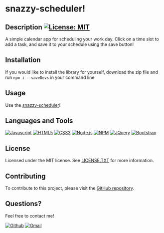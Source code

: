 # snazzy-scheduler!


  ## Description [![License: MIT](https://img.shields.io/badge/License-MIT-yellow.svg?style=plastic)](https://opensource.org/licenses/MIT)
  
  A simple calendar app for scheduling your work day. Click on a time slot to add a task, and save it to your schedule using the save button!
  
  ## Installation
  
  If you would like to install the library for yourself, download the zip file and run `npm i --saveDevs` in your command line
      
  ## Usage

  Use the [snazzy-scheduler](https://kierstenv.github.io/snazzy-scheduler/)!

  ## Languages and Tools

  [![Javascript](https://img.shields.io/badge/JavaScript-323330?style=plastic&logo=javascript&logoColor=F7DF1E)](https://www.javascript.com/)
  [![HTML5](https://img.shields.io/badge/HTML5-E34F26?style=plastic&logo=html5&logoColor=white)](https://www.w3.org/TR/html5/)
  [![CSS3](https://img.shields.io/badge/CSS3-1572B6?style=plastic&logo=css3&logoColor=white)](https://www.w3.org/Style/CSS/)
  [![Node.js](https://img.shields.io/badge/Node.js-339933?style=plastic&logo=nodedotjs&logoColor=white)](https://nodejs.org/)
  [![NPM](https://img.shields.io/badge/NPM-CB3837?style=plastic&logo=npm&logoColor=white)](https://www.npmjs.com/)
  [![JQuery](https://img.shields.io/badge/jQuery-0769AD?style=plastic&logo=jquery&logoColor=white)](https://jquery.com/)
  [![Bootstrap](https://img.shields.io/badge/Bootstrap-563D7C?style=plastic&logo=bootstrap&logoColor=white)](https://getbootstrap.com/)

  ## License

  Licensed under the MIT license. See [LICENSE.TXT](./LICENSE.TXT) for more information.
  
  ## Contributing

  To contribute to this project, please visit the [GitHub repository](https://www.github.com/kierstenv/snazzy-scheduler).

  ## Questions?
  Feel free to contact me!

  [![Github](https://img.shields.io/badge/GitHub-100000?style=plastic&logo=github&logoColor=white)](https://www.github.com/kierstenv)
  [![Gmail](https://img.shields.io/badge/Gmail-D14836?style=plastic&logo=gmail&logoColor=white)](mailto:kierstenvicknair@utexas.edu)